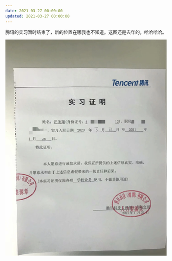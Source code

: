 ```yaml
---
date: 2021-03-27 00:00:00
updated: 2021-03-27 00:00:00
---
```


腾讯的实习暂时结束了，新的位置在哪我也不知道。这图还是去年的，哈哈哈哈。



![](image-2021-04-02-16.37.22.026.png)
